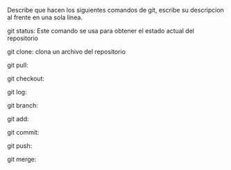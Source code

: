 Describe que hacen los siguientes comandos de git, escribe su descripcion al frente en una sola linea.

git status: Este comando se usa para obtener el estado actual del repositorio

git clone: clona un archivo del repositorio

git pull:

git checkout:

git log:

git branch:

git add:

git commit:

git push:

git merge:
